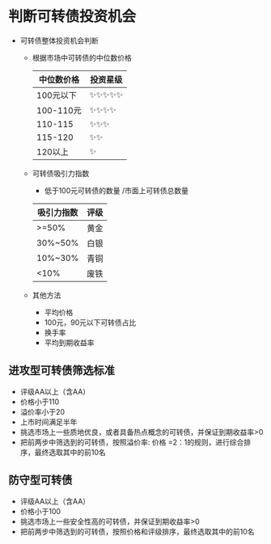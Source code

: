 # 判断可转债投资机会

* 可转债整体投资机会判断
	* 根据市场中可转债的中位数价格

		|中位数价格| 投资星级|
		|--------|-------|
		|100元以下| ✨✨✨✨✨|
		|100-110元|✨✨✨✨|
		|110-115|✨✨✨|
		|115-120|✨✨|
		|120以上|✨|
	* 可转债吸引力指数
		 * 低于100元可转债的数量 /市面上可转债总数量
		 
		|吸引力指数|评级|
		|--------|-------|
		|>=50% | 黄金|
		|30%~50%|白银|
		|10%~30%|青铜|
		|<10%|废铁|
	* 其他方法
		* 平均价格
		* 100元，90元以下可转债占比
		* 换手率
		* 平均到期收益率 

## 进攻型可转债筛选标准
* 评级AA以上（含AA）
* 价格小于110
* 溢价率小于20
* 上市时间满足半年
* 挑选市场上一些质地优良，或者具备热点概念的可转债，并保证到期收益率>0
* 把前两步中筛选到的可转债，按照溢价率: 价格 =2：1的规则，进行综合排序，最终选取其中的前10名

## 防守型可转债
* 评级AA以上（含AA）
* 价格小于100
* 挑选市场上一些安全性高的可转债，并保证到期收益率>0
* 把前两步中筛选到的可转债，按照价格和评级排序，最终选取其中的前10名

